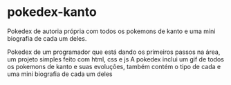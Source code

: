 # pokedex-kanto
Pokedex de autoria própria com todos os pokemons de kanto e uma mini biografia de cada um deles.

Pokedex de um programador que está dando os primeiros passos na área, um projeto simples feito com html, css e js
A pokedex inclui um gif de todos os pokemons de kanto e suas evoluções, também contém o tipo de cada e uma mini biografia de cada um deles
